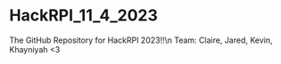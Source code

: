 # HackRPI_11_4_2023

The GitHub Repository for HackRPI 2023!!\n
Team: Claire, Jared, Kevin, Khayniyah <3
